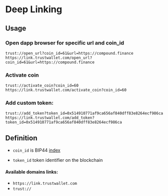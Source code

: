 # Deep Linking

## Usage 
### Open dapp browser for specific url and coin_id
```
trust://open_url?coin_id=61&url=https://compound.finance
https://link.trustwallet.com/open_url?coin_id=61&url=https://compound.finance
```
### Activate coin
```
trust://activate_coin?coin_id=60
https://link.trustwallet.com/activate_coin?coin_id=60
```

### Add custom token:
```
trust://add_token?token_id=0x514910771af9ca656af840dff83e8264ecf986ca
https://link.trustwallet.com/add_token?token_id=0x514910771af9ca656af840dff83e8264ecf986ca
```

## Definition

- `coin_id` is BIP44 [index](https://github.com/satoshilabs/slips/blob/master/slip-0044.md)

- `token_id` token identifier on the blockchain

#### Available domains links:

- `https://link.trustwallet.com`
- `trust://`
